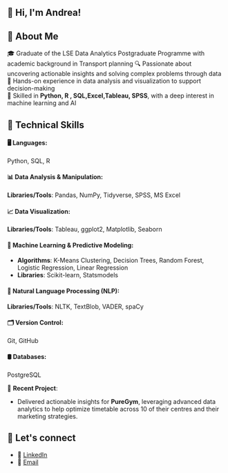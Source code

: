 ## 👋 Hi, I'm Andrea!

## 🚀 About Me
🎓 Graduate of the LSE Data Analytics Postgraduate Programme  with academic background in Transport planning 
🔍 Passionate about uncovering actionable insights and solving complex problems through data  
💼 Hands-on experience in data analysis and visualization to support decision-making  
🧠 Skilled in **Python, R , SQL,Excel,Tableau, SPSS**, with a deep interest in machine learning and AI  

## 🔧 Technical Skills
#### 🖥️ **Languages**:
Python, SQL, R  

#### 📊 **Data Analysis & Manipulation**:
**Libraries/Tools**: Pandas, NumPy, Tidyverse, SPSS, MS Excel  

#### 📈 **Data Visualization**:
**Libraries/Tools**: Tableau, ggplot2, Matplotlib, Seaborn  

#### 🤖 **Machine Learning & Predictive Modeling**:
- **Algorithms**: K-Means Clustering, Decision Trees, Random Forest, Logistic Regression, Linear Regression  
- **Libraries**: Scikit-learn, Statsmodels  

#### 📝 **Natural Language Processing (NLP)**:
**Libraries/Tools**: NLTK, TextBlob, VADER, spaCy  

#### 🗂️ **Version Control**:
Git, GitHub  

#### 🛢️ **Databases**:
PostgreSQL  

🚀 **Recent Project**: 
- Delivered actionable insights for **PureGym**, leveraging advanced data analytics to help optimize timetable across 10 of their centres and their marketing strategies. 


## 🤝 Let's connect 
- 👜 [LinkedIn](https://www.linkedin.com/in/andrea-rossi-4402a8177/)
- 📧 [Email](mailto:rossiandmail@gmail.com)

<!--
**andrear1494/andrear1494** is a ✨ _special_ ✨ repository because its `README.md` (this file) appears on your GitHub profile.

Here are some ideas to get you started:

- 🔭 I’m currently working on ...
- 🌱 I’m currently learning ...
- 👯 I’m looking to collaborate on ...
- 🤔 I’m looking for help with ...
- 💬 Ask me about ...
- 📫 How to reach me: ...
- 😄 Pronouns: ...
- ⚡ Fun fact: ...
-->
